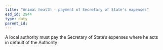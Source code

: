 ```yaml
---
title: "Animal health - payment of Secretary of State's expenses"
esd_id: 2944
type: duty
parent_id:  
---
```


A local authority must pay the Secretary of State’s expenses where he acts in default of the Authority

